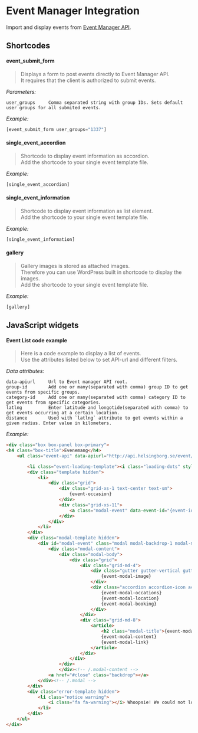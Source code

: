 Event Manager Integration
==========

Import and display events from [Event Manager API](https://github.com/helsingborg-stad/api-event-manager).

Shortcodes
----------------

#### event_submit_form

> Displays a form to post events directly to Event Manager API.<br>
It requires that the client is authorized to submit events.

*Parameters:*
```
user_groups     Comma separated string with group IDs. Sets default user groups for all submited events.
```

*Example:*
```php
[event_submit_form user_groups="1337"]
```

#### single_event_accordion

> Shortcode to display event information as accordion.<br>
Add the shortcode to your single event template file.

*Example:*
```php
[single_event_accordion]
```

#### single_event_information

> Shortcode to display event information as list element.<br>
Add the shortcode to your single event template file.

*Example:*
```php
[single_event_information]
```

#### gallery

> Gallery images is stored as attached images.<br>
Therefore you can use WordPress built in shortcode to display the images.<br>
Add the shortcode to your single event template file.

*Example:*
```php
[gallery]
```

JavaScript widgets
----------------

#### Event List code example

> Here is a code example to display a list of events.<br>
Use the attributes listed below to set API-url and different filters.

*Data attributes:*
```
data-apiurl     Url to Event manager API root.
group-id        Add one or many(separated with comma) group ID to get events from specific groups.
category-id     Add one or many(separated with comma) category ID to get events from specific categories.
latlng          Enter latitude and longotide(separated with comma) to get events occurring at a certain location.
distance        Used with `latlng` attribute to get events within a given radius. Enter value in kilometers.
```

*Example:*
```html
<div class="box box-panel box-primary">
<h4 class="box-title">Evenemang</h4>
    <ul class="event-api" data-apiurl="http://api.helsingborg.se/event/json/wp/v2" group-id="" category-id="" latlng="56.0464674,12.694512099999997" distance="1">

        <li class="event-loading-template"><i class="loading-dots" style="margin: 10px auto;"></i></li>
        <div class="template hidden">
            <li>
                <div class="grid">
                    <div class="grid-xs-1 text-center text-sm">
                        {event-occasion}
                    </div>
                    <div class="grid-xs-11">
                        <a class="modal-event" data-event-id="{event-id}" href="#modal-event">{event-title}</a>
                    </div>
                </div>
            </li>
        </div>
        <div class="modal-template hidden">
            <div id="modal-event" class="modal modal-backdrop-1 modal-medium" tabindex="-1" role="dialog" aria-hidden="true">
                <div class="modal-content">
                    <div class="modal-body">
                        <div class="grid">
                            <div class="grid-md-4">
                                <div class="gutter gutter-vertical gutter-margin">
                                    {event-modal-image}
                                </div>
                                <div class="accordion accordion-icon accordion-list gutter gutter-vertical gutter-margin">
                                    {event-modal-occations}
                                    {event-modal-location}
                                    {event-modal-booking}
                                </div>
                            </div>
                            <div class="grid-md-8">
                                <article>
                                    <h2 class="modal-title">{event-modal-title}</h2>
                                    {event-modal-content}
                                    {event-modal-link}
                                </article>
                            </div>
                        </div>
                    </div>
                    </div><!-- /.modal-content -->
                <a href="#close" class="backdrop"></a>
            </div><!-- /.modal -->
        </div>
        <div class="error-template hidden">
            <li class="notice warning">
                <i class="fa fa-warning"></i> Whoopsie! We could not load the event's for today. Please try again later.
            </li>
        </div>
    </ul>
</div>
```
